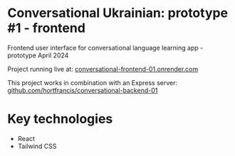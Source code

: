 # Conversational Ukrainian: prototype #1 - frontend

Frontend user interface for conversational language learning app - prototype April 2024

Project running live at: 
[conversational-frontend-01.onrender.com](https://conversational-frontend-01.onrender.com/)

This project works in combination with an Express server: 
[github.com/hortfrancis/conversational-backend-01](https://github.com/hortfrancis/conversational-backend-01)

# Key technologies

- React
- Tailwind CSS 
